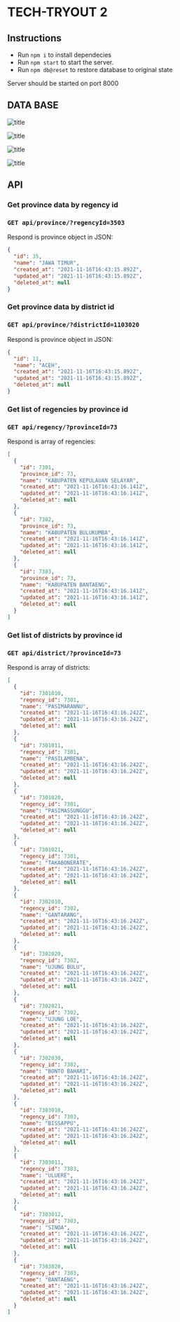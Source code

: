 # TECH-TRYOUT 2

## Instructions
- Run ```npm i``` to install dependecies
- Run ```npm start``` to start the server.
- Run ```npm db@reset``` to restore database to original state

Server should be started on port 8000

## DATA BASE
  ![title](img/ER_diagram.png)

  ![title](img/provinces.png)

  ![title](img/regencies.png)

  ![title](img/districts.png)

## API
### Get province data by regency id
### ```GET api/province/?regencyId=3503```

Respond is province object in JSON:
```json
{
  "id": 35,
  "name": "JAWA TIMUR",
  "created_at": "2021-11-16T16:43:15.892Z",
  "updated_at": "2021-11-16T16:43:15.892Z",
  "deleted_at": null
}

```

### Get province data by district id
### ```GET api/province/?districtId=1103020```

Respond is province object in JSON:
```json
{
  "id": 11,
  "name": "ACEH",
  "created_at": "2021-11-16T16:43:15.892Z",
  "updated_at": "2021-11-16T16:43:15.892Z",
  "deleted_at": null
}
```

### Get list of regencies by province id
### ```GET api/regency/?provinceId=73```

Respond is array of regencies:
```json
[
  {
    "id": 7301,
    "province_id": 73,
    "name": "KABUPATEN KEPULAUAN SELAYAR",
    "created_at": "2021-11-16T16:43:16.141Z",
    "updated_at": "2021-11-16T16:43:16.141Z",
    "deleted_at": null
  },
  {
    "id": 7302,
    "province_id": 73,
    "name": "KABUPATEN BULUKUMBA",
    "created_at": "2021-11-16T16:43:16.141Z",
    "updated_at": "2021-11-16T16:43:16.141Z",
    "deleted_at": null
  },
  {
    "id": 7303,
    "province_id": 73,
    "name": "KABUPATEN BANTAENG",
    "created_at": "2021-11-16T16:43:16.141Z",
    "updated_at": "2021-11-16T16:43:16.141Z",
    "deleted_at": null
  }
]
```

### Get list of districts by province id
### ```GET api/district/?provinceId=73```

Respond is array of districts:
```json
[
  {
    "id": 7301010,
    "regency_id": 7301,
    "name": "PASIMARANNU",
    "created_at": "2021-11-16T16:43:16.242Z",
    "updated_at": "2021-11-16T16:43:16.242Z",
    "deleted_at": null
  },
  {
    "id": 7301011,
    "regency_id": 7301,
    "name": "PASILAMBENA",
    "created_at": "2021-11-16T16:43:16.242Z",
    "updated_at": "2021-11-16T16:43:16.242Z",
    "deleted_at": null
  },
  {
    "id": 7301020,
    "regency_id": 7301,
    "name": "PASIMASSUNGGU",
    "created_at": "2021-11-16T16:43:16.242Z",
    "updated_at": "2021-11-16T16:43:16.242Z",
    "deleted_at": null
  },
  {
    "id": 7301021,
    "regency_id": 7301,
    "name": "TAKABONERATE",
    "created_at": "2021-11-16T16:43:16.242Z",
    "updated_at": "2021-11-16T16:43:16.242Z",
    "deleted_at": null
  },
  {
    "id": 7302010,
    "regency_id": 7302,
    "name": "GANTARANG",
    "created_at": "2021-11-16T16:43:16.242Z",
    "updated_at": "2021-11-16T16:43:16.242Z",
    "deleted_at": null
  },
  {
    "id": 7302020,
    "regency_id": 7302,
    "name": "UJUNG BULU",
    "created_at": "2021-11-16T16:43:16.242Z",
    "updated_at": "2021-11-16T16:43:16.242Z",
    "deleted_at": null
  },
  {
    "id": 7302021,
    "regency_id": 7302,
    "name": "UJUNG LOE",
    "created_at": "2021-11-16T16:43:16.242Z",
    "updated_at": "2021-11-16T16:43:16.242Z",
    "deleted_at": null
  },
  {
    "id": 7302030,
    "regency_id": 7302,
    "name": "BONTO BAHARI",
    "created_at": "2021-11-16T16:43:16.242Z",
    "updated_at": "2021-11-16T16:43:16.242Z",
    "deleted_at": null
  },
  {
    "id": 7303010,
    "regency_id": 7303,
    "name": "BISSAPPU",
    "created_at": "2021-11-16T16:43:16.242Z",
    "updated_at": "2021-11-16T16:43:16.242Z",
    "deleted_at": null
  },
  {
    "id": 7303011,
    "regency_id": 7303,
    "name": "ULUERE",
    "created_at": "2021-11-16T16:43:16.242Z",
    "updated_at": "2021-11-16T16:43:16.242Z",
    "deleted_at": null
  },
  {
    "id": 7303012,
    "regency_id": 7303,
    "name": "SINOA",
    "created_at": "2021-11-16T16:43:16.242Z",
    "updated_at": "2021-11-16T16:43:16.242Z",
    "deleted_at": null
  },
  {
    "id": 7303020,
    "regency_id": 7303,
    "name": "BANTAENG",
    "created_at": "2021-11-16T16:43:16.242Z",
    "updated_at": "2021-11-16T16:43:16.242Z",
    "deleted_at": null
  }
]
```